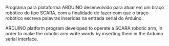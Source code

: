 Programa para plataforma ARDUINO desenvolvido para atuar em um braço robótico do tipo SCARA, com a finalidade de fazer com que o braço robótico escreva palavras inseridas na entrada serial do Arduino.

ARDUINO platform program developed to operate a SCARA robotic arm, in order to make the robotic arm write words by inserting them in the Arduino serial interface.
